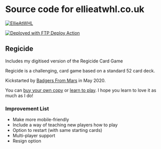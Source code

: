 # Source code for ellieatwhl.co.uk

[<img alt="EllieAtWHL" src="https://ellieatwhl.co.uk/favicon.ico">](https://ellieatwhl.co.uk)

[<img alt="Deployed with FTP Deploy Action" src="https://img.shields.io/badge/Deployed With-FTP DEPLOY ACTION-%3CCOLOR%3E?style=for-the-badge&color=2b9348">](https://github.com/SamKirkland/FTP-Deploy-Action)

## Regicide

Includes my digitised version of the Regicide Card Game

Regicide is a challenging, card game based on a standard 52 card deck.

Kickstarted by [Badgers From Mars](https://www.badgersfrommars.com/) in May 2020.

You can [buy your own copy](https://www.badgersfrommars.com/buy-regicide/) or [learn to play](https://www.badgersfrommars.com/regicide/). I hope you learn to love it as much as I do!

### Improvement List

- Make more mobile-friendly
- Include a way of teaching new players how to play
- Option to restart (with same starting cards)
- Multi-player support
- Resign option
